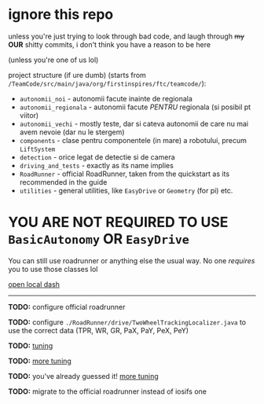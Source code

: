 # ignore this repo

unless you're just trying to look through bad code, and laugh through ~~my~~ **OUR** shitty commits,
i don't think you have a reason to be here

(unless you're one of us lol)

project structure (if ure dumb) (starts from `/TeamCode/src/main/java/org/firstinspires/ftc/teamcode/`):
- `autonomii_noi` - autonomii facute inainte de regionala
- `autonomii_regionala` - autonomii facute _PENTRU_ regionala (si posibil pt viitor)
- `autonomii_vechi` - mostly teste, dar si cateva autonomii de care nu mai avem nevoie (dar nu le stergem)
- `components` - clase pentru componentele (in mare) a robotului, precum `LiftSystem`
- `detection` - orice legat de detectie si de camera
- `driving_and_tests` - exactly as its name implies
- `RoadRunner` - official RoadRunner, taken from the quickstart as its recommended in the guide
- `utilities` - general utilities, like `EasyDrive` or `Geometry` (for pi) etc.

# YOU ARE NOT REQUIRED TO USE `BasicAutonomy` OR `EasyDrive`

You can still use roadrunner or anything else the usual way. No one _requires_ you to use those classes lol

[open local dash](http://192.168.43.1:8080/dash)

---
**TODO:** configure official roadrunner

**TODO:** configure `./RoadRunner/drive/TwoWheelTrackingLocalizer.java` to use the correct data 
(TPR, WR, GR, PaX, PaY, PeX, PeY)

**TODO:** [tuning](https://learnroadrunner.com/dead-wheels.html#tuning-two-wheel)

**TODO:** [more tuning](https://learnroadrunner.com/feedforward-tuning.html#tuning)

**TODO:** you've already guessed it! 
[more tuning](https://learnroadrunner.com/straight-test.html#tuning-lateral-multiplier-dead-wheels)


**TODO:** migrate to the official roadrunner instead of iosifs one
